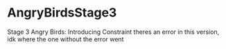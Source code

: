 # AngryBirdsStage3
Stage 3 Angry Birds: Introducing Constraint
 theres an error in this version, idk where the one without the error went
